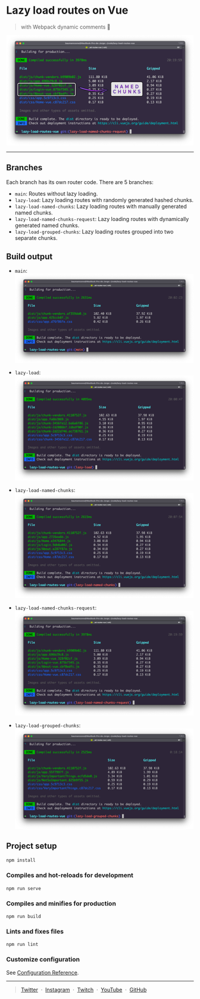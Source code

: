 # Lazy load routes on Vue
> with Webpack dynamic comments 🔮

![main-terminal-image: lazy loading routes](./assets/main.png)

---

## Branches

Each branch has its own router code. There are 5 branches:

- `main`: Routes without lazy loading.
- `lazy-load`: Lazy loading routes with randomly generated hashed chunks.
- `lazy-load-named-chunks`: Lazy loading routes with manually generated named chunks.
- `lazy-load-named-chunks-request`: Lazy loading routes with dynamically generated named chunks.
- `lazy-load-grouped-chunks`: Lazy loading routes grouped into two separate chunks.

## Build output

- `main`:  
  ![main image](./assets/1-main.png)
  
- `lazy-load`:  
  ![lazy load image](./assets/2-lazy-load.png)

- `lazy-load-named-chunks`:  
  ![lazy load named chunks image](./assets/3-lazy-load-named-chunks.png)

- `lazy-load-named-chunks-request`:  
  ![lazy load request chunks image](./assets/4-lazy-load-request-chunks.png)

- `lazy-load-grouped-chunks`:  
  ![grouped chunks image](./assets/5-grouped-chunks.png)

## Project setup
```
npm install
```

### Compiles and hot-reloads for development
```
npm run serve
```

### Compiles and minifies for production
```
npm run build
```

### Lints and fixes files
```
npm run lint
```

### Customize configuration
See [Configuration Reference](https://cli.vuejs.org/config/).

---

>  [Twitter](https://twitter.com/baumannzone) &nbsp;&middot;&nbsp;
>  [Instagram](https://instagram.com/baumannzone) &nbsp;&middot;&nbsp;
>  [Twitch](https://twitch.tv/baumannzone) &nbsp;&middot;&nbsp;
>  [YouTube](https://www.youtube.com/channel/UCTTj5ztXnGeDRPFVsBp7VMA) &nbsp;&middot;&nbsp;
>  [GitHub](https://github.com/baumannzone)
